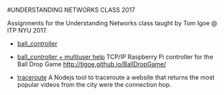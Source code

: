 #UNDERSTANDING NETWORKS CLASS 2017

Assignments for the Understanding Networks class taught by Tom Igoe @ ITP NYU 2017.

- [ball_controller](/ball_controller)
- [ball_controller + multiuser help](/ball_controller_firebase)
TCP/IP Raspberry Pi controller for the Ball Drop Game http://tigoe.github.io/BallDropGame/


- [traceroute](/traceroute)
A Nodejs tool to traceroute a website that returns the most popular videos from the city were the connection hop.
